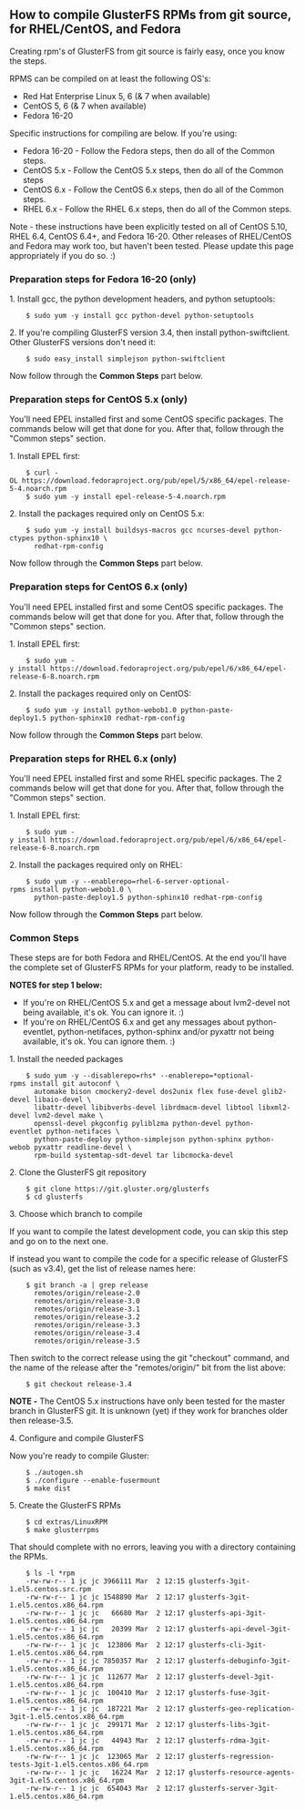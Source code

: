 How to compile GlusterFS RPMs from git source, for RHEL/CentOS, and Fedora
--------------------------------------------------------------------------

Creating rpm's of GlusterFS from git source is fairly easy, once you
know the steps.

RPMS can be compiled on at least the following OS's:

-   Red Hat Enterprise Linux 5, 6 (& 7 when available)
-   CentOS 5, 6 (& 7 when available)
-   Fedora 16-20

Specific instructions for compiling are below. If you're using:

-   Fedora 16-20 - Follow the Fedora steps, then do all of the Common
    steps.
-   CentOS 5.x - Follow the CentOS 5.x steps, then do all of the Common
    steps
-   CentOS 6.x - Follow the CentOS 6.x steps, then do all of the Common
    steps.
-   RHEL 6.x - Follow the RHEL 6.x steps, then do all of the Common
    steps.

Note - these instructions have been explicitly tested on all of CentOS
5.10, RHEL 6.4, CentOS 6.4+, and Fedora 16-20. Other releases of
RHEL/CentOS and Fedora may work too, but haven't been tested. Please
update this page appropriately if you do so. :)

### Preparation steps for Fedora 16-20 (only)

​1. Install gcc, the python development headers, and python setuptools:

		$ sudo yum -y install gcc python-devel python-setuptools

​2. If you're compiling GlusterFS version 3.4, then install
python-swiftclient. Other GlusterFS versions don't need it:

		$ sudo easy_install simplejson python-swiftclient

Now follow through the **Common Steps** part below.

### Preparation steps for CentOS 5.x (only)

You'll need EPEL installed first and some CentOS specific packages. The
commands below will get that done for you. After that, follow through
the "Common steps" section.

​1. Install EPEL first:

		$ curl -OL https://download.fedoraproject.org/pub/epel/5/x86_64/epel-release-5-4.noarch.rpm
		$ sudo yum -y install epel-release-5-4.noarch.rpm

​2. Install the packages required only on CentOS 5.x:

		$ sudo yum -y install buildsys-macros gcc ncurses-devel python-ctypes python-sphinx10 \
		  redhat-rpm-config

Now follow through the **Common Steps** part below.

### Preparation steps for CentOS 6.x (only)

You'll need EPEL installed first and some CentOS specific packages. The
commands below will get that done for you. After that, follow through
the "Common steps" section.

​1. Install EPEL first:

		$ sudo yum -y install https://download.fedoraproject.org/pub/epel/6/x86_64/epel-release-6-8.noarch.rpm

​2. Install the packages required only on CentOS:

		$ sudo yum -y install python-webob1.0 python-paste-deploy1.5 python-sphinx10 redhat-rpm-config

Now follow through the **Common Steps** part below.

### Preparation steps for RHEL 6.x (only)

You'll need EPEL installed first and some RHEL specific packages. The 2
commands below will get that done for you. After that, follow through
the "Common steps" section.

​1. Install EPEL first:

		$ sudo yum -y install https://download.fedoraproject.org/pub/epel/6/x86_64/epel-release-6-8.noarch.rpm

​2. Install the packages required only on RHEL:

		$ sudo yum -y --enablerepo=rhel-6-server-optional-rpms install python-webob1.0 \
		  python-paste-deploy1.5 python-sphinx10 redhat-rpm-config

Now follow through the **Common Steps** part below.

### Common Steps

These steps are for both Fedora and RHEL/CentOS. At the end you'll have
the complete set of GlusterFS RPMs for your platform, ready to be
installed.

**NOTES for step 1 below:**

-   If you're on RHEL/CentOS 5.x and get a message about lvm2-devel not
    being available, it's ok. You can ignore it. :)
-   If you're on RHEL/CentOS 6.x and get any messages about
    python-eventlet, python-netifaces, python-sphinx and/or pyxattr not
    being available, it's ok. You can ignore them. :)

​1. Install the needed packages

		$ sudo yum -y --disablerepo=rhs* --enablerepo=*optional-rpms install git autoconf \
		  automake bison cmockery2-devel dos2unix flex fuse-devel glib2-devel libaio-devel \
		  libattr-devel libibverbs-devel librdmacm-devel libtool libxml2-devel lvm2-devel make \
		  openssl-devel pkgconfig pyliblzma python-devel python-eventlet python-netifaces \
		  python-paste-deploy python-simplejson python-sphinx python-webob pyxattr readline-devel \
		  rpm-build systemtap-sdt-devel tar libcmocka-devel

​2. Clone the GlusterFS git repository

		$ git clone https://git.gluster.org/glusterfs
		$ cd glusterfs

​3. Choose which branch to compile

If you want to compile the latest development code, you can skip this
step and go on to the next one.

If instead you want to compile the code for a specific release of
GlusterFS (such as v3.4), get the list of release names here:

		$ git branch -a | grep release
		  remotes/origin/release-2.0
		  remotes/origin/release-3.0
		  remotes/origin/release-3.1
		  remotes/origin/release-3.2
		  remotes/origin/release-3.3
		  remotes/origin/release-3.4
		  remotes/origin/release-3.5

Then switch to the correct release using the git "checkout" command, and
the name of the release after the "remotes/origin/" bit from the list
above:

		$ git checkout release-3.4

**NOTE -** The CentOS 5.x instructions have only been tested for the
master branch in GlusterFS git. It is unknown (yet) if they work for
branches older then release-3.5.

​4. Configure and compile GlusterFS

Now you're ready to compile Gluster:

		$ ./autogen.sh
		$ ./configure --enable-fusermount
		$ make dist

​5. Create the GlusterFS RPMs

		$ cd extras/LinuxRPM
		$ make glusterrpms

That should complete with no errors, leaving you with a directory
containing the RPMs.

		$ ls -l *rpm
		-rw-rw-r-- 1 jc jc 3966111 Mar  2 12:15 glusterfs-3git-1.el5.centos.src.rpm
		-rw-rw-r-- 1 jc jc 1548890 Mar  2 12:17 glusterfs-3git-1.el5.centos.x86_64.rpm
		-rw-rw-r-- 1 jc jc   66680 Mar  2 12:17 glusterfs-api-3git-1.el5.centos.x86_64.rpm
		-rw-rw-r-- 1 jc jc   20399 Mar  2 12:17 glusterfs-api-devel-3git-1.el5.centos.x86_64.rpm
		-rw-rw-r-- 1 jc jc  123806 Mar  2 12:17 glusterfs-cli-3git-1.el5.centos.x86_64.rpm
		-rw-rw-r-- 1 jc jc 7850357 Mar  2 12:17 glusterfs-debuginfo-3git-1.el5.centos.x86_64.rpm
		-rw-rw-r-- 1 jc jc  112677 Mar  2 12:17 glusterfs-devel-3git-1.el5.centos.x86_64.rpm
		-rw-rw-r-- 1 jc jc  100410 Mar  2 12:17 glusterfs-fuse-3git-1.el5.centos.x86_64.rpm
		-rw-rw-r-- 1 jc jc  187221 Mar  2 12:17 glusterfs-geo-replication-3git-1.el5.centos.x86_64.rpm
		-rw-rw-r-- 1 jc jc  299171 Mar  2 12:17 glusterfs-libs-3git-1.el5.centos.x86_64.rpm
		-rw-rw-r-- 1 jc jc   44943 Mar  2 12:17 glusterfs-rdma-3git-1.el5.centos.x86_64.rpm
		-rw-rw-r-- 1 jc jc  123065 Mar  2 12:17 glusterfs-regression-tests-3git-1.el5.centos.x86_64.rpm
		-rw-rw-r-- 1 jc jc   16224 Mar  2 12:17 glusterfs-resource-agents-3git-1.el5.centos.x86_64.rpm
		-rw-rw-r-- 1 jc jc  654043 Mar  2 12:17 glusterfs-server-3git-1.el5.centos.x86_64.rpm